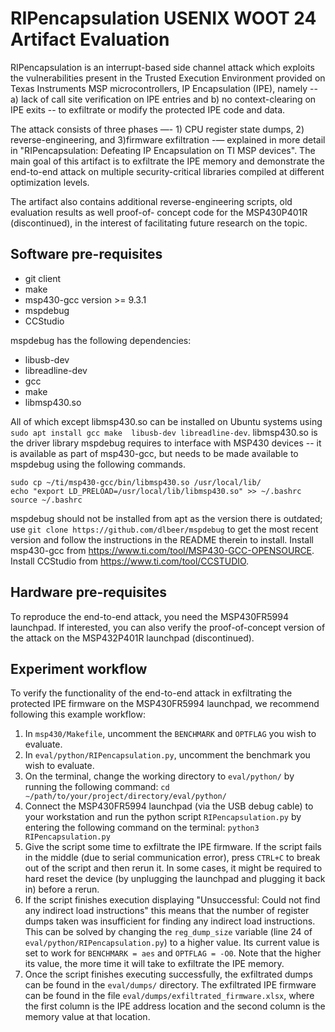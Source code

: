 # RIPencapsulation USENIX WOOT 24 Artifact Evaluation

RIPencapsulation is an interrupt-based side channel attack which exploits the vulnerabilities present 
in the Trusted Execution Environment provided on Texas Instruments MSP microcontrollers, IP Encapsulation
(IPE), namely -- a) lack of call site verification on IPE entries and b) no context-clearing on IPE exits --
to exfiltrate or modify the protected IPE code and data.

The attack consists of three phases —- 1) CPU register state dumps, 2) reverse-engineering, and 
3)firmware exfiltration -— explained in more detail in "RIPencapsulation: Defeating IP Encapsulation on
TI MSP devices". The main goal of this artifact is to exfiltrate the IPE memory and demonstrate the 
end-to-end attack on multiple security-critical libraries compiled at different optimization levels.

The artifact also contains additional reverse-engineering scripts, old evaluation results as well 
proof-of- concept code for the MSP430P401R (discontinued), in the interest of facilitating future 
research on the topic.

## Software pre-requisites

* git client
* make
* msp430-gcc version >= 9.3.1
* mspdebug
* CCStudio

mspdebug has the following dependencies:
* libusb-dev
* libreadline-dev
* gcc
* make
* libmsp430.so

All of which except libmsp430.so can be installed on Ubuntu systems using `sudo apt install gcc make 
libusb-dev libreadline-dev`. libmsp430.so is the driver library mspdebug requires to interface with MSP430 devices
-- it is available as part of msp430-gcc, but needs to be made available to mspdebug using the following commands.
```
sudo cp ~/ti/msp430-gcc/bin/libmsp430.so /usr/local/lib/
echo "export LD_PRELOAD=/usr/local/lib/libmsp430.so" >> ~/.bashrc
source ~/.bashrc
```
mspdebug should not be installed from apt as the version there is outdated; use `git clone https://github.com/dlbeer/mspdebug`
to get the most recent version and follow the instructions in the README therein to install. Install msp430-gcc from 
https://www.ti.com/tool/MSP430-GCC-OPENSOURCE. Install CCStudio from https://www.ti.com/tool/CCSTUDIO.

## Hardware pre-requisites

To reproduce the end-to-end attack, you need the MSP430FR5994 launchpad. If interested, you can also verify the proof-of-concept
version of the attack on the MSP432P401R launchpad (discontinued).

## Experiment workflow

To verify the functionality of the end-to-end attack in exfiltrating the protected IPE firmware on the MSP430FR5994 launchpad, 
we recommend following this example workflow:

1. In `msp430/Makefile`, uncomment the `BENCHMARK` and `OPTFLAG` you wish to evaluate.
2. In `eval/python/RIPencapsulation.py`, uncomment the benchmark you wish to evaluate.
3. On the terminal, change the working directory to `eval/python/` by running the following command:
`cd ∼/path/to/your/project/directory/eval/python/`
4. Connect the MSP430FR5994 launchpad (via the USB debug cable) to your workstation and run the python script `RIPencapsulation.py`
by entering the following command on the terminal: `python3 RIPencapsulation.py`
5. Give the script some time to exfiltrate the IPE firmware. If the script fails in the middle (due to serial communication error),
press `CTRL+C` to break out of the script and then rerun it. In some cases, it might be required to hard reset the device (by unplugging
the launchpad and plugging it back in) before a rerun.
6. If the script finishes execution displaying "Unsuccessful: Could not find any indirect load instructions" this means that the number of
register dumps taken was insufficient for finding any indirect load instructions. This can be solved by changing the `reg_dump_size`
variable (line 24 of `eval/python/RIPencapsulation.py`) to a higher value. Its current value is set to work for `BENCHMARK = aes` and
`OPTFLAG = -O0`. Note that the higher its value, the more time it will take to exfiltrate the IPE memory.
7. Once the script finishes executing successfully, the exfiltrated dumps can be found in the `eval/dumps/` directory. The exfiltrated
IPE firmware can be found in the file `eval/dumps/exfiltrated_firmware.xlsx`, where the first column is the IPE address location and the
second column is the memory value at that location.
